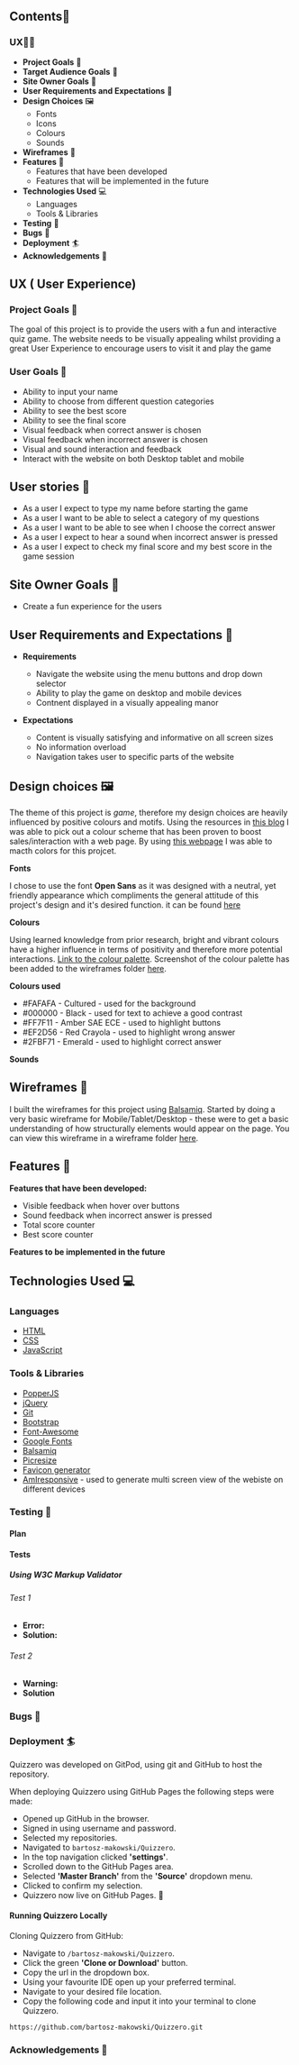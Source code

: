 ## Contents:book:
### UX:superhero_man:	
  * **Project Goals** :jigsaw:	
  * **Target Audience Goals** 	:dart:
  * **Site Owner Goals**  	:dart:
  * **User Requirements and Expectations** 	:dart:
  * **Design Choices** :framed_picture:		
    * Fonts
    * Icons
    * Colours
    * Sounds
  * **Wireframes** :straight_ruler:		
  * **Features** :abacus:	
    * Features that have been developed
    * Features that will be implemented in the future
  * **Technologies Used** :computer:	
    * Languages
    * Tools & Libraries
  * **Testing** :magnet:
  * **Bugs** :mosquito:
  * **Deployment** :surfer:
  * **Acknowledgements** :clap:
  
## UX ( User Experience)
### Project Goals :jigsaw:	
The goal of this project is to provide the users with a fun and interactive quiz game. The website needs to be visually appealing whilst providing a great User Experience to encourage users to visit it and play the game

### User Goals :jigsaw: 
* Ability to input your name
* Ability to choose from different question categories
* Ability to see the best score
* Ability to see the final score
* Visual feedback when correct answer is chosen
* Visual feedback when incorrect answer is chosen
* Visual and sound interaction and feedback
* Interact with the website on both Desktop tablet and mobile

## User stories 	:dart:
* As a user I expect to type my name before starting the game
* As a user I want to be able to select a category of my questions
* As a user I want to be able to see when I choose the correct answer
* As a user I expect to hear a sound when incorrect answer is pressed
* As a user I expect to check my final score and my best score in the game session

## Site Owner Goals	:dart:

* Create a fun experience for the users


## User Requirements and Expectations 	:dart:

* **Requirements**
  * Navigate the website using the menu buttons and drop down selector
  * Ability to play the game on desktop and mobile devices
  * Contnent displayed in a visually appealing manor
  
* **Expectations**
  * Content is visually satisfying and informative on all screen sizes
  * No information overload
  * Navigation takes user to specific parts of the website
  
## Design choices :framed_picture:	
The theme of this project is *game*, therefore my design choices are heavily influenced by positive colours and motifs. Using the resources in [this blog](https://www.crazyegg.com/blog/colors-proven-to-boost-sales/) I was able to pick out a colour scheme that has been proven to boost sales/interaction with a web page. By using [this webpage](https://coolors.co/) I was able to macth colors for this projcet.
  
**Fonts**

I chose to use the font **Open Sans** as it was designed with a neutral, yet friendly appearance which compliments the general attitude of this project's design and it's desired function. it can be found [here](url)

**Colours**

Using learned knowledge from prior research, bright and vibrant colours have a higher influence in terms of positivity and therefore more potential interactions. [Link to the colour palette](https://coolors.co/fafafa-000000-ff7f11-ef2d56-2fbf71). Screenshot of the colour palette has been added to the wireframes folder [here]().

**Colours used**
* #FAFAFA - Cultured - used for the background
* #000000 - Black - used for text to achieve a good contrast
* #FF7F11 - Amber SAE ECE - used to highlight buttons
* #EF2D56 - Red Crayola - used to highlight wrong answer
* #2FBF71 - Emerald - used to highlight correct answer

**Sounds**

## Wireframes :straight_ruler:
I built the wireframes for this project using <a href="https://balsamiq.com/">Balsamiq</a>. Started by doing a very basic wireframe for Mobile/Tablet/Desktop - these were to get a basic understanding of how structurally elements would appear on the page. You can view this wireframe in a wireframe folder [here](url).

## Features :abacus:
**Features that have been developed:**
* Visible feedback when hover over buttons
* Sound feedback when incorrect answer is pressed
* Total score counter
* Best score counter


**Features to be implemented in the future**


## Technologies Used :computer:

### Languages
* [HTML](https://developer.mozilla.org/en-US/docs/Web/HTML)
* [CSS](https://developer.mozilla.org/en-US/docs/Web/CSS)
* [JavaScript](https://www.w3schools.com/js/)

### Tools & Libraries
* [PopperJS](https://popper.js.org/)
* [jQuery](https://jquery.com/)
* [Git](https://git-scm.com/)
* [Bootstrap](https://getbootstrap.com/)
* [Font-Awesome](https://fontawesome.com/icons?d=gallery)
* [Google Fonts](https://fonts.google.com/)
* [Balsamiq](https://balsamiq.com/)
* [Picresize](https://picresize.com/)
* [Favicon generator](https://realfavicongenerator.net/)
* [AmIresponsive](http://ami.responsivedesign.is/) - used to generate multi screen view of the webiste on different devices


### Testing :magnet:

#### Plan


#### Tests
##### Using W3C Markup Validator
###### Test 1
* **Error:** 
* **Solution:** 
###### Test 2
* **Warning:** 
* **Solution** 

### Bugs :mosquito:

### Deployment :surfer:

Quizzero was developed on GitPod, using git and GitHub to host the repository.

When deploying Quizzero using GitHub Pages the following steps were made:

* Opened up GitHub in the browser.
* Signed in using username and password.
* Selected my repositories.
* Navigated to ``bartosz-makowski/Quizzero``.
* In the top navigation clicked **'settings'**.
* Scrolled down to the GitHub Pages area.
* Selected **'Master Branch'** from the **'Source'** dropdown menu.
* Clicked to confirm my selection.
* Quizzero now live on GitHub Pages. :rocket: 

#### Running Quizzero Locally

Cloning Quizzero from GitHub:

* Navigate to ``/bartosz-makowski/Quizzero``.
* Click the green **'Clone or Download'** button.
* Copy the url in the dropdown box.
* Using your favourite IDE open up your preferred terminal.
* Navigate to your desired file location.
* Copy the following code and input it into your terminal to clone Quizzero.
```
https://github.com/bartosz-makowski/Quizzero.git
```
### Acknowledgements :clap:
